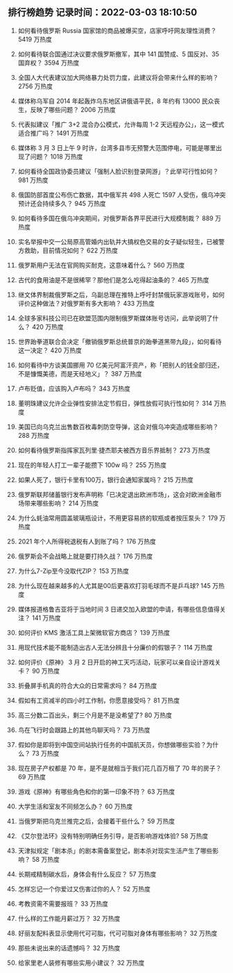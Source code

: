 
## 排行榜趋势 记录时间：2022-03-03 18:10:50
  
  1. 如何看待俄罗斯 Russia 国家馆的商品被爆买空，店家呼吁网友理性消费？ 5419 万热度
    
  2. 如何看待联合国通过决议要求俄罗斯撤军，其中 141 国赞成、5 国反对、35 国弃权？ 3594 万热度
    
  3. 全国人大代表建议加大网络暴力处罚力度，此建议将会带来什么样的影响？ 2756 万热度
    
  4. 媒体称乌军自 2014 年起轰炸乌东地区讲俄语平民，8 年约有 13000 民众丧生，反映了哪些问题？ 2006 万热度
    
  5. 代表拟建议「推广 3+2 混合办公模式，允许每周 1-2 天远程办公」，这一模式适合推广吗？ 1491 万热度
    
  6. 媒体称 3 月 3 日上午 9 时许，台湾多县市无预警大范围停电，可能是哪里出现了问题？ 1018 万热度
    
  7. 如何看待全国政协委员建议「强制人脸识别登录网游」？此举可行性如何？ 981 万热度
    
  8. 俄国防部首度公布伤亡数据，其中俄军共 498 人死亡 1597 人受伤，俄乌冲突预计还会持续多久？ 945 万热度
    
  9. 如何看待多国在俄乌冲突期间，对俄罗斯各界平民进行大规模制裁？ 889 万热度
    
  10. 实名举报中交一公局原高管婚内出轨并大搞权色交易的女子疑似轻生，已被警方救助，目前情况如何？ 622 万热度
    
  11. 俄罗斯用户无法在官网购买耐克，这意味着什么？ 560 万热度
    
  12. 古代的食用油是不是很稀罕？那他们是怎么吃得起油条的？ 465 万热度
    
  13. 继文体界制裁俄罗斯之后，乌副总理在推特上呼吁封禁俄玩家游戏账号，如何评价这种做法？对俄罗斯有多大影响？ 433 万热度
    
  14. 全球多家科技公司已在欧盟范围内限制俄罗斯媒体账号访问，此举说明了什么？ 420 万热度
    
  15. 世界跆拳道联合会决定「撤销俄罗斯总统普京的跆拳道黑带九段」，如何看待这一决定？ 420 万热度
    
  16. 如何看待中方谈美国挪用 70 亿美元阿富汗资产，称「把别人的钱全部归还，不是慷慨美德，而是天经地义」？ 387 万热度
    
  17. 卢布贬值，应该购入卢布吗？ 343 万热度
    
  18. 董明珠建议允许企业弹性安排法定节假日，弹性放假可执行性如何？ 314 万热度
    
  19. 美国已向乌克兰出售数百枚毒刺防空导弹，这会对俄乌冲突造成哪些影响？ 288 万热度
    
  20. 如何看待俄罗斯指挥家瓦列里·捷杰耶夫被西方音乐界抵制？ 273 万热度
    
  21. 现在的年轻人打工一辈子能攒下 100w 吗？ 255 万热度
    
  22. 如果人死了，银行卡里有100万，银行会通知家属吗？ 215 万热度
    
  23. 俄罗斯联邦储蓄银行发布声明称「已决定退出欧洲市场」，这会对欧洲金融市场带来哪些影响？ 214 万热度
    
  24. 为什么蚝油常用圆盖玻璃瓶设计，不用更容易挤的软瓶或者按压泵头？ 179 万热度
    
  25. 2021 年个人所得税退税有人到账了吗？ 176 万热度
    
  26. 俄罗斯会不会战略上就是要打持久战？ 176 万热度
    
  27. 为什么7-Zip至今没取代ZIP？ 153 万热度
    
  28. 为什么现在越来越多的人尤其是00后更喜欢打羽毛球而不是乒乓球? 145 万热度
    
  29. 媒体报道格鲁吉亚将于当地时间 3 日递交加入欧盟的申请，有哪些信息值得关注？ 141 万热度
    
  30. 如何评价 KMS 激活工具上架微软官方商店？ 139 万热度
    
  31. 用现代技术能不能制造出古人无法分辨且十分廉价的假银子？ 114 万热度
    
  32. 如何评价《原神》 3 月 2 日开启的神工天巧活动，玩家可以亲自设计游戏关卡？ 90 万热度
    
  33. 折叠屏手机真的符合大众的日常需求吗？ 84 万热度
    
  34. 假如有工资减半的四小时工作制，你愿意接受吗？ 81 万热度
    
  35. 高三分数二百出头，剩三个月是不是没希望了? 80 万热度
    
  36. 鸟在飞行时会跟路上的其他鸟聊天吗？ 73 万热度
    
  37. 假如你是即将到中国空间站执行任务的中国航天员，你想做哪些实验？为什么？ 73 万热度
    
  38. 现在房子产权都是 70 年，是不是就相当于我们花几百万租了 70 年的房子？ 69 万热度
    
  39. 游戏《原神》有哪些角色和你的第一印象不符？ 63 万热度
    
  40. 大学生活和室友不同频怎么办？ 60 万热度
    
  41. 当俄罗斯把乌克兰推完之后，会接着干些什么？ 59 万热度
    
  42. 《艾尔登法环》没有特别明确任务引导，是否影响游戏体验? 58 万热度
    
  43. 天津拟规定「剧本杀」的剧本需备案登记，剧本杀对现实生活产生了哪些影响？ 58 万热度
    
  44. 长期戒精制碳水后，身体会有什么反应？ 57 万热度
    
  45. 怎样忘记一个你爱过又伤害过你的人？ 52 万热度
    
  46. 考教资需不需要报班？ 33 万热度
    
  47. 什么样的工作能月薪过万？ 32 万热度
    
  48. 好丽友配料表显示使用代可可脂，代可可脂对身体有哪些影响？ 32 万热度
    
  49. 那些未说出来的话遗憾吗？ 32 万热度
    
  50. 给家里老人装修有哪些实用小建议？ 32 万热度
    